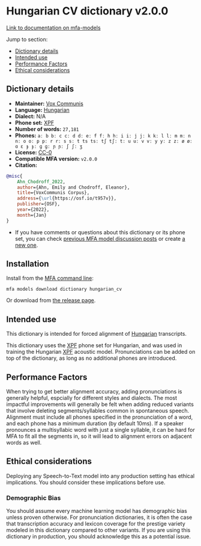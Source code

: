 
# Hungarian CV dictionary v2.0.0

[Link to documentation on mfa-models](https://mfa-models.readthedocs.io/en/main/dictionary/hungarian_cv.html)

Jump to section:

- [Dictionary details](#dictionary-details)
- [Intended use](#intended-use)
- [Performance Factors](#performance-factors)
- [Ethical considerations](#ethical-considerations)

## Dictionary details

- **Maintainer:** [Vox Communis](https://osf.io/t957v/)
- **Language:** [Hungarian](https://en.wikipedia.org/wiki/Hungarian_language)
- **Dialect:** N/A
- **Phone set:** [XPF](https://github.com/CohenPr-XPF/XPF)
- **Number of words:** `27,181`
- **Phones:** `aː b bː c cː d dː eː f fː h hː i iː j jː k kː l lː m mː n nː o oː p pː r rː s sː t ts tsː tʃ tʃː tː u uː v vː y yː z zː ø øː ɑ ɛ ɟ ɟː ɡ ɡː ɲ ɲː ʃ ʃː ʒ`
- **License:** [CC-0](https://creativecommons.org/publicdomain/zero/1.0/)
- **Compatible MFA version:** `v2.0.0`
- **Citation:**

```bibtex
@misc{
	Ahn_Chodroff_2022,
	author={Ahn, Emily and Chodroff, Eleanor},
	title={VoxCommunis Corpus},
	address={\url{https://osf.io/t957v}},
	publisher={OSF},
	year={2022},
	month={Jan}
}
```

- If you have comments or questions about this dictionary or its phone set, you can check [previous MFA model discussion posts](https://github.com/MontrealCorpusTools/mfa-models/discussions?discussions_q=Hungarian+CV+dictionary+v2.0.0) or create [a new one](https://github.com/MontrealCorpusTools/mfa-models/discussions/new).

## Installation

Install from the [MFA command line](https://montreal-forced-aligner.readthedocs.io/en/latest/user_guide/models/index.html):

```
mfa models download dictionary hungarian_cv
```

Or download from [the release page](https://github.com/MontrealCorpusTools/mfa-models/releases/tag/dictionary-hungarian_cv-v2.0.0).

## Intended use

This dictionary is intended for forced alignment of [Hungarian](https://en.wikipedia.org/wiki/Hungarian_language) transcripts.

This dictionary uses the [XPF](https://github.com/CohenPr-XPF/XPF) phone set for Hungarian, and was used in training the Hungarian [XPF](https://github.com/CohenPr-XPF/XPF) acoustic model.
Pronunciations can be added on top of the dictionary, as long as no additional phones are introduced.

## Performance Factors

When trying to get better alignment accuracy, adding pronunciations is generally helpful, espcially for different styles and dialects.
The most impactful improvements will generally be felt when adding reduced variants that
involve deleting segments/syllables common in spontaneous speech.  Alignment must include all phones specified in the pronunciation of a word, and each phone has
a minimum duration (by default 10ms). If a speaker pronounces a multisyllabic word with just a single syllable, it can be hard for MFA to fit all the segments in,
so it will lead to alignment errors on adjacent words as well.

## Ethical considerations

Deploying any Speech-to-Text model into any production setting has ethical implications. You should consider these implications before use.

### Demographic Bias

You should assume every machine learning model has demographic bias unless proven otherwise.
For pronunciation dictionaries, it is often the case that transcription accuracy and lexicon coverage for the prestige variety modeled in this dictionary compared to other variants.
If you are using this dictionary in production, you should acknowledge this as a potential issue.
